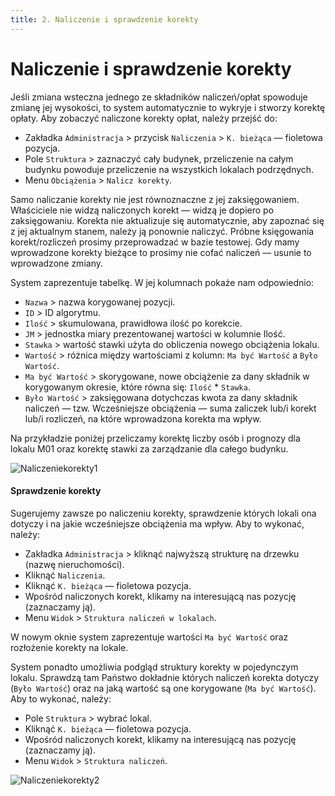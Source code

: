 ```yaml
---
title: 2. Naliczenie i sprawdzenie korekty
---
```


# Naliczenie i sprawdzenie korekty

Jeśli zmiana wsteczna jednego ze składników naliczeń/opłat spowoduje zmianę jej wysokości, to system automatycznie to wykryje i stworzy korektę opłaty. Aby zobaczyć naliczone korekty opłat, należy przejść do: 

- Zakładka `Administracja` > przycisk `Naliczenia` > `K. bieżąca` — fioletowa pozycja.
- Pole `Struktura` > zaznaczyć cały budynek, przeliczenie na całym budynku powoduje przeliczenie na wszystkich lokalach podrzędnych.
- Menu `Obciążenia` > `Nalicz korekty`.

Samo naliczanie korekty nie jest równoznaczne z jej zaksięgowaniem. Właściciele nie widzą naliczonych korekt — widzą je dopiero po zaksięgowaniu. Korekta nie aktualizuje się automatycznie, aby zapoznać się z jej aktualnym stanem, należy ją ponownie naliczyć. Próbne księgowania korekt/rozliczeń prosimy przeprowadzać w bazie testowej. Gdy mamy wprowadzone korekty bieżące to prosimy nie cofać naliczeń — usunie to wprowadzone zmiany.

System zaprezentuje tabelkę. W jej kolumnach pokaże nam odpowiednio:

- `Nazwa` > nazwa korygowanej pozycji.
- `ID` > ID algorytmu.
- `Ilość` > skumulowana, prawidłowa ilość po korekcie.
- `JM` > jednostka miary prezentowanej wartości w kolumnie Ilość.
- `Stawka` > wartość stawki użyta do obliczenia nowego obciążenia lokalu.
- `Wartość` > różnica między wartościami z kolumn: `Ma być Wartość` a `Było Wartość`.
- `Ma być Wartość` > skorygowane, nowe obciążenie za dany składnik w korygowanym okresie, które równa się: `Ilość` * `Stawka`.
- `Było Wartość` > zaksięgowana dotychczas kwota za dany składnik naliczeń — tzw. Wcześniejsze obciążenia — suma zaliczek lub/i korekt lub/i rozliczeń, na które wprowadzona korekta ma wpływ.

Na przykładzie poniżej przeliczamy korektę liczby osób i prognozy dla lokalu M01 oraz korektę stawki za zarządzanie dla całego budynku.

![Naliczeniekorekty1](naliczeniekorekty1.gif)

#### Sprawdzenie korekty

Sugerujemy zawsze po naliczeniu korekty, sprawdzenie których lokali ona dotyczy i na jakie wcześniejsze obciążenia ma wpływ. Aby to wykonać, należy:

- Zakładka `Administracja` > kliknąć najwyższą strukturę na drzewku (nazwę nieruchomości).
- Kliknąć `Naliczenia`.
- Kliknąć `K. bieżąca` — fioletowa pozycja.
- Wpośród naliczonych korekt, klikamy na interesującą nas pozycję (zaznaczamy ją).
- Menu `Widok` > `Struktura naliczeń w lokalach`.

W nowym oknie system zaprezentuje wartości `Ma być Wartość` oraz rozłożenie korekty na lokale.

System ponadto umożliwia podgląd struktury korekty w pojedynczym lokalu. Sprawdzą tam Państwo dokładnie których naliczeń korekta dotyczy (`Było Wartość`) oraz na jaką wartość są one korygowane (`Ma być Wartość`). Aby to wykonać, należy:

- Pole `Struktura` > wybrać lokal.
- Kliknąć `K. bieżąca` — fioletowa pozycja.
- Wpośród naliczonych korekt, klikamy na interesującą nas pozycję (zaznaczamy ją).
- Menu `Widok` > `Struktura naliczeń`.

![Naliczeniekorekty2](naliczeniekorekt2.gif)